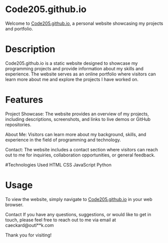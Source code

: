 # Code205.github.io

Welcome to [Code205.github.io](https://Code205.github.io), a personal website showcasing my projects and portfolio.

# Description
Code205.github.io is a static website designed to showcase my programming projects and provide information about my skills and experience. The website serves as an online portfolio where visitors can learn more about me and explore the projects I have worked on.

# Features

Project Showcase:
The website provides an overview of my projects, including descriptions, screenshots, and links to live demos or GitHub repositories.

About Me: 
Visitors can learn more about my background, skills, and experience in the field of programming and technology.

Contact:
The website includes a contact section where visitors can reach out to me for inquiries, collaboration opportunities, or general feedback.

#Technologies Used
HTML
CSS
JavaScript
Python

# Usage
To view the website, simply navigate to [Code205.github.io](https://Code205.github.io) in your web browser.

Contact
If you have any questions, suggestions, or would like to get in touch, please feel free to reach out to me via email at caeckard@outl**k.com

Thank you for visiting!
